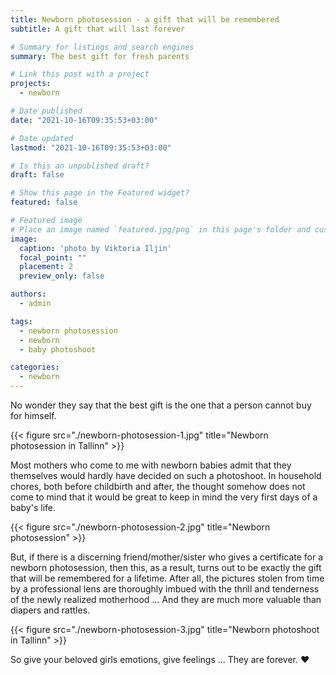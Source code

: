 ```yaml
---
title: Newborn photosession - a gift that will be remembered
subtitle: A gift that will last forever

# Summary for listings and search engines
summary: The best gift for fresh parents

# Link this post with a project
projects: 
  - newborn

# Date published
date: "2021-10-16T09:35:53+03:00"

# Date updated
lastmod: "2021-10-16T09:35:53+03:00"

# Is this an unpublished draft?
draft: false

# Show this page in the Featured widget?
featured: false

# Featured image
# Place an image named `featured.jpg/png` in this page's folder and customize its options here.
image:
  caption: 'photo by Viktoria Iljin'
  focal_point: ""
  placement: 2
  preview_only: false

authors:
  - admin

tags:
  - newborn photosession
  - newborn
  - baby photoshoot

categories:
  - newborn
---
```


No wonder they say that the best gift is the one that a person cannot buy for himself.

{{< figure src="./newborn-photosession-1.jpg" title="Newborn photosession in Tallinn" >}}

Most mothers who come to me with newborn babies admit that they themselves would hardly have decided on such a photoshoot.
In household chores, both before childbirth and after, the thought somehow does not come to mind that it would be great to keep in mind the very first days of a baby's life.

{{< figure src="./newborn-photosession-2.jpg" title="Newborn photosession" >}}

But, if there is a discerning friend/mother/sister who gives a certificate for a newborn photosession, then this, as a result, turns out to be exactly the gift that will be remembered for a lifetime.
After all, the pictures stolen from time by a professional lens are thoroughly imbued with the thrill and tenderness of the newly realized motherhood ... And they are much more valuable than diapers and rattles.

{{< figure src="./newborn-photosession-3.jpg" title="Newborn photoshoot in Tallinn" >}}

So give your beloved girls emotions, give feelings ... They are forever. ❤️
